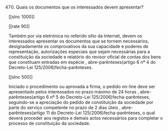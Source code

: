470.  Quais  os documentos  que os interessados  devem apresentar?

[[slnc 1000]]

[[rate 90]]

Também  por  via  eletrónica  no  referido  sítio  da  Internet,  devem  os  interessados apresentar  os  documentos  que  se  tornem  necessários,  designadamente  os comprovativos  da  sua  capacidade  e  poderes  de  representação,  autorizações especiais  que  sejam  necessárias  para  a  constituição  da  sociedade  e  relatório  do revisor  oficial  de  contas  dos bens que constituam entradas em espécie , abre-parênteses(artigo 6 nº 4 do Decreto-Lei  125/2006)fecha-parênteses.

[[slnc 500]]

Iniciado  o  procedimento  ou  aprovada  a firma,  o  pedido  on-line  deve  ser apresentado  pelos  interessados  no  prazo  máximo  de  24  horas  , abre-parênteses(artigo  6  nº  5  do Decreto-Lei 125/2006)fecha-parênteses,  seguindo-se  a  apreciação  do  pedido  de  constituição  da  sociedade  por parte  do  serviço  competente  no  prazo  de  2  dias  úteis  , abre-parênteses(artigo  11  do  Decreto-Lei  125/2006)fecha-parênteses, o  qual  deverá  proceder  aos  registos  e  demais  actos  necessários  para  completar  o processo de constituição da sociedade.
